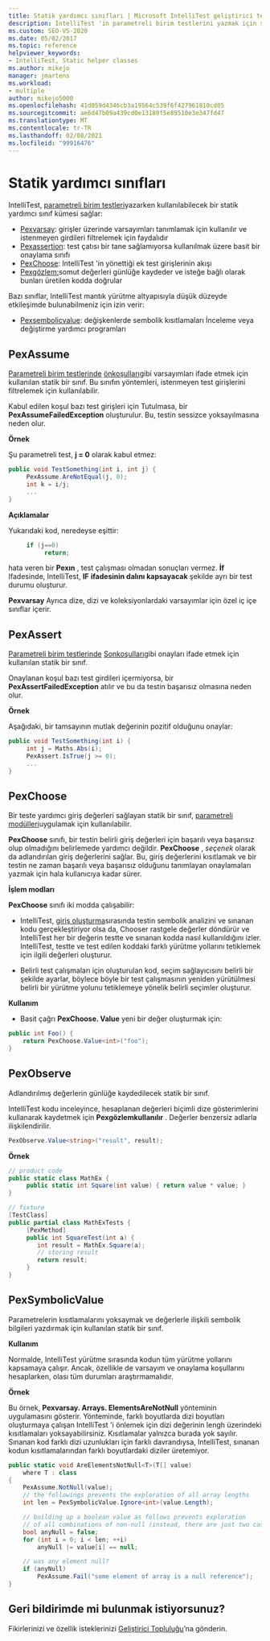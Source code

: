 ```yaml
---
title: Statik yardımcı sınıfları | Microsoft IntelliTest geliştirici test aracı
description: IntelliTest 'in parametreli birim testlerini yazmak için sağladığı statik yardımcı sınıfları hakkında bilgi edinin.
ms.custom: SEO-VS-2020
ms.date: 05/02/2017
ms.topic: reference
helpviewer_keywords:
- IntelliTest, Static helper classes
ms.author: mikejo
manager: jmartens
ms.workload:
- multiple
author: mikejo5000
ms.openlocfilehash: 41d059d4346cb3a19564c539f6f427961810cd05
ms.sourcegitcommit: ae6d47b09a439cd0e13180f5e89510e3e347fd47
ms.translationtype: MT
ms.contentlocale: tr-TR
ms.lasthandoff: 02/08/2021
ms.locfileid: "99916476"
---
```

# <a name="static-helper-classes"></a>Statik yardımcı sınıfları

IntelliTest, [parametreli birim testleri](test-generation.md#parameterized-unit-testing)yazarken kullanılabilecek bir statik yardımcı sınıf kümesi sağlar:

* [Pexvarsay](#pexassume): girişler üzerinde varsayımları tanımlamak için kullanılır ve istenmeyen girdileri filtrelemek için faydalıdır
* [Pexassertion](#pexassert): test çatısı bir tane sağlamıyorsa kullanılmak üzere basit bir onaylama sınıfı
* [PexChoose](#pexchoose): IntelliTest 'in yönettiği ek test girişlerinin akışı
* [Pexgözlem:](#pexobserve)somut değerleri günlüğe kaydeder ve isteğe bağlı olarak bunları üretilen kodda doğrular

Bazı sınıflar, IntelliTest mantık yürütme altyapısıyla düşük düzeyde etkileşimde bulunabilmeniz için izin verir:

* [Pexsembolicvalue](#pexsymbolicvalue): değişkenlerde sembolik kısıtlamaları İnceleme veya değiştirme yardımcı programları

<a name="pexassume"></a>
## <a name="pexassume"></a>PexAssume

[Parametreli birim testlerinde](test-generation.md#parameterized-unit-testing) [önkoşulları](test-generation.md#precondition)gibi varsayımları ifade etmek için kullanılan statik bir sınıf. Bu sınıfın yöntemleri, istenmeyen test girişlerini filtrelemek için kullanılabilir.

Kabul edilen koşul bazı test girişleri için Tutulmasa, bir **PexAssumeFailedException** oluşturulur. Bu, testin sessizce yoksayılmasına neden olur.

**Örnek**

Şu parametreli test, **j = 0** olarak kabul etmez:

```csharp
public void TestSomething(int i, int j) {
     PexAssume.AreNotEqual(j, 0);
     int k = i/j;
     ...
}
```

**Açıklamalar**

Yukarıdaki kod, neredeyse eşittir:

```csharp
     if (j==0)
          return;
```

hata veren bir **Pexın** , test çalışması olmadan sonuçları vermez. **İf** Ifadesinde, IntelliTest, **IF** **ifadesinin dalını kapsayacak** şekilde ayrı bir test durumu oluşturur.

**Pexvarsay** Ayrıca dize, dizi ve koleksiyonlardaki varsayımlar için özel iç içe sınıflar içerir.

<a name="pexassert"></a>
## <a name="pexassert"></a>PexAssert

[Parametreli birim testlerinde](test-generation.md#parameterized-unit-testing) [Sonkoşulları](test-generation.md#postcondition)gibi onayları ifade etmek için kullanılan statik bir sınıf.

Onaylanan koşul bazı test girdileri içermiyorsa, bir **PexAssertFailedException** atılır ve bu da testin başarısız olmasına neden olur.

**Örnek**

Aşağıdaki, bir tamsayının mutlak değerinin pozitif olduğunu onaylar:

```csharp
public void TestSomething(int i) {
     int j = Maths.Abs(i);
     PexAssert.IsTrue(j >= 0);
     ...
}
```

<a name="pexchoose"></a>
## <a name="pexchoose"></a>PexChoose

Bir teste yardımcı giriş değerleri sağlayan statik bir sınıf, [parametreli modülleri](input-generation.md#parameterized-mocks)uygulamak için kullanılabilir.

**PexChoose** sınıfı, bir testin belirli giriş değerleri için başarılı veya başarısız olup olmadığını belirlemede yardımcı değildir. **PexChoose** , *seçenek* olarak da adlandırılan giriş değerlerini sağlar. Bu, giriş değerlerini kısıtlamak ve bir testin ne zaman başarılı veya başarısız olduğunu tanımlayan onaylamaları yazmak için hala kullanıcıya kadar sürer.

**İşlem modları**

**PexChoose** sınıfı iki modda çalışabilir:

* IntelliTest, [giriş oluşturma](input-generation.md)sırasında testin sembolik analizini ve sınanan kodu gerçekleştiriyor olsa da, Chooser rastgele değerler döndürür ve IntelliTest her bir değerin testte ve sınanan kodda nasıl kullanıldığını izler. IntelliTest, testte ve test edilen koddaki farklı yürütme yollarını tetiklemek için ilgili değerleri oluşturur.

* Belirli test çalışmaları için oluşturulan kod, seçim sağlayıcısını belirli bir şekilde ayarlar, böylece böyle bir test çalışmasının yeniden yürütülmesi belirli bir yürütme yolunu tetiklemeye yönelik belirli seçimler oluşturur.

**Kullanım**

* Basit çağrı **PexChoose. Value** yeni bir değer oluşturmak için:

```csharp
public int Foo() {
    return PexChoose.Value<int>("foo");
}
```

<a name="pexobserve"></a>
## <a name="pexobserve"></a>PexObserve

Adlandırılmış değerlerin günlüğe kaydedilecek statik bir sınıf.

IntelliTest kodu inceleyince, hesaplanan değerleri biçimli dize gösterimlerini kullanarak kaydetmek için **Pexgözlemkullanılır** . Değerler benzersiz adlarla ilişkilendirilir.

```csharp
PexObserve.Value<string>("result", result);
```

**Örnek**

```csharp
// product code
public static class MathEx {
     public static int Square(int value) { return value * value; }
}

// fixture
[TestClass]
public partial class MathExTests {
     [PexMethod]
     public int SquareTest(int a) {
        int result = MathEx.Square(a);
        // storing result
        return result;
     }
}
```

<a name="pexsymbolicvalue"></a>
## <a name="pexsymbolicvalue"></a>PexSymbolicValue

Parametrelerin kısıtlamalarını yoksaymak ve değerlerle ilişkili sembolik bilgileri yazdırmak için kullanılan statik bir sınıf.

**Kullanım**

Normalde, IntelliTest yürütme sırasında kodun tüm yürütme yollarını kapsamaya çalışır. Ancak, özellikle de varsayım ve onaylama koşullarını hesaplarken, olası tüm durumları araştırmamalıdır.

**Örnek**

Bu örnek, **Pexvarsay. Arrays. ElementsAreNotNull** yönteminin uygulamasını gösterir.
Yönteminde, farklı boyutlarda dizi boyutları oluşturmaya çalışan IntelliTest 'i önlemek için dizi değerinin lengh üzerindeki kısıtlamaları yoksayabilirsiniz. Kısıtlamalar yalnızca burada yok sayılır. Sınanan kod farklı dizi uzunlukları için farklı davrandıysa, IntelliTest, sınanan kodun kısıtlamalarından farklı boyutlardaki diziler üretemiyor.

```csharp
public static void AreElementsNotNull<T>(T[] value)
    where T : class
{
    PexAssume.NotNull(value);
    // the followings prevents the exploration of all array lengths
    int len = PexSymbolicValue.Ignore<int>(value.Length);

    // building up a boolean value as follows prevents exploration
    // of all combinations of non-null (instead, there are just two cases)
    bool anyNull = false;
    for (int i = 0; i < len; ++i)
        anyNull |= value[i] == null;

    // was any element null?
    if (anyNull)
        PexAssume.Fail("some element of array is a null reference");
}
```

## <a name="got-feedback"></a>Geri bildirimde mi bulunmak istiyorsunuz?

Fikirlerinizi ve özellik isteklerinizi [Geliştirici Topluluğu](https://aka.ms/feedback/suggest?space=8)’na gönderin.
